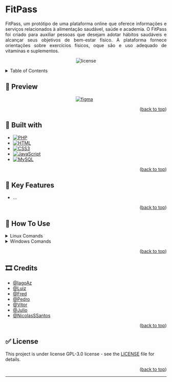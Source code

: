 <a name="readme-top"></a>

# FitPass

<p style="text-align: justify;">FitPass, um protótipo de uma plataforma online que oferece informações e serviços relacionados à alimentação saudável, saúde e academia. O FitPass foi criado para auxiliar pessoas que desejam adotar hábitos saudáveis e alcançar seus objetivos de bem-estar físico. A plataforma fornece orientações sobre exercícios físicos, oque são e uso adequado de vitaminas e suplementos.
</p>

<p align="center">
    <img alt="license" src="https://img.shields.io/github/license/IagoAz/FitPass.svg"/>
</p>

<!-- TABLE OF CONTENTS -->
<details>
  <summary>Table of Contents</summary>
  <ol>
    <li>
      <a href="#preview">Preview</a>
<!--      <ul>
        <li><a href="#text">Text</a></li>
        <li><a href="#text">Text</a></li>
      </ul>
-->
    </li>
    <li><a href="#built-with">Built with</a></li>
    <li><a href="#key-features">Key Features</a></li>
    <li><a href="#how-to-use">How To Use</a></li>
    <li><a href="#credits">Credits</a></li>
    <li><a href="#license">License</a></li>
  </ol>
</details>

<!-- PREVIEW AND FIGMA -->

## 📌 Preview <a name="preview"></a>

<p align="center">
  <a href="https://www.figma.com/file/aukjmm6YwIdGzfN5N8KqU1/FitPass-Desing?type=design&node-id=0%3A1&mode=design&t=A8i1iF70CSJYO8st-1" target="_blank" style="display: inline-block; text-align: center;">
    <img alt="figma" width="px" src="https://img.shields.io/badge/Figma-F24E1E?style=for-the-badge&logo=figma&logoColor=white" style="padding-right:10px;"/>
  </a>
</p>

<p align="right">(<a href="#readme-top">back to top</a>)</p>


## 🔨 Built with <a name="built-with"></a>

* [![PHP][PHP.com]][PHP-url]
* [![HTML][HTML.com]][HTML-url]
* [![CSS3][CSS3.com]][CSS3.url]
* [![JavaScript][JavaScript.com]][JavaScript-url]
* [![MySQL][MySql.com]][MySql-url]


<p align="right">(<a href="#readme-top">back to top</a>)</p>


## 🔑 Key Features <a name="key-features"></a>

* ...

<p align="right">(<a href="#readme-top">back to top</a>)</p>


## 📑 How To Use <a name="how-to-use"></a>


<details>
  <summary>Linux Comands</summary>

Clone o repositório:

```bash
   git clone https://github.com/IagoAz/FitPass.git
```
Navegue até o diretório do projeto:

```bash
cd FitPass
```


Inicie o servidor PHP:


```bash
php -S localhost:8000
```

Este comando inicia um servidor PHP local na porta 8000. Certifique-se de que esteja no diretório raiz do seu projeto PHP ao executar esse comando.

Abra seu navegador da web favorito e digite o seguinte na barra de endereços:

http://localhost:8000

Isso deve abrir o seu site localmente no navegador.

Lembre-se de que, enquanto o servidor PHP estiver em execução, o terminal ficará ocupado. Você pode abrir um novo terminal para continuar trabalhando ou deixar o terminal atual aberto para monitorar logs e mensagens do servidor PHP. Se precisar encerrar o servidor, você pode pressionar Ctrl+C no terminal onde o servidor está em execução. Isso encerrará o servidor PHP.

</details>

<details>
  <summary>Windows Comands</summary>

[Workind]

</details>

<p align="right">(<a href="#readme-top">back to top</a>)</p>


## 🎞️ Credits <a name="credits"></a>

- [@IagoAz](https://github.com/IagoAz)
- [@Luiz]()
- [@Fred]()
- [@Pedro]()
- [@Vitor]()
- [@Julio]()
- [@NicolasSSantos](https://github.com/NicolasSSantos)

<p align="right">(<a href="#readme-top">back to top</a>)</p>


## ✅ License <a name="license"></a>

This project is under license GPL-3.0 license - see the [LICENSE](https://github.com/IagoAz/FitPass/blob/main/LICENSE) file for details.

<p align="right">(<a href="#readme-top">back to top</a>)</p>


---


<!-- MARKDOWN LINKS & IMAGES -->
<!-- https://www.markdownguide.org/basic-syntax/#reference-style-links -->

[PHP.com]: https://img.shields.io/badge/PHP-777BB4?style=for-the-badge&logo=php&logoColor=white
[PHP-url]: https://www.php.net/
[HTML.com]: https://img.shields.io/badge/HTML5-E34F26?style=for-the-badge&logo=html5&logoColor=white
[HTML-url]: https://html.com/
[CSS3.com]: https://img.shields.io/badge/CSS3-1572B6?style=for-the-badge&logo=css3&logoColor=white
[CSS3.url]: https://css3.com/
[JavaScript.com]: https://img.shields.io/badge/JavaScript-323330?style=for-the-badge&logo=javascript&logoColor=F7DF1E
[JavaScript-url]: https://www.javascript.com/
[MySql.com]: https://img.shields.io/badge/MySQL-005C84?style=for-the-badge&logo=mysql&logoColor=white
[MySql-url]: https://www.mysql.com/